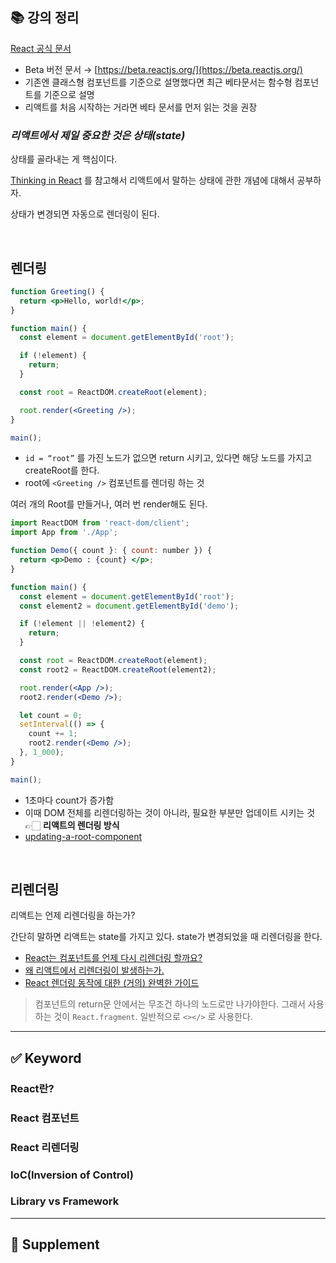 ## 📚 강의 정리

[React 공식 문서](https://ko.reactjs.org/)

- Beta 버전 문서 → [https://beta.reactjs.org/](https://beta.reactjs.org/)
- 기존엔 클래스형 컴포넌트를 기준으로 설명했다면 최근 베타문서는 함수형 컴포넌트를 기준으로 설명
- 리액트를 처음 시작하는 거라면 베타 문서를 먼저 읽는 것을 권장

### _리액트에서 제일 중요한 것은 상태(state)_

상태를 골라내는 게 핵심이다.

[Thinking in React](https://beta.reactjs.org/learn/thinking-in-react) 를 참고해서 리액트에서 말하는 상태에 관한 개념에 대해서 공부하자.

상태가 변경되면 자동으로 렌더링이 된다.

 <br>

## 렌더링

```jsx
function Greeting() {
  return <p>Hello, world!</p>;
}

function main() {
  const element = document.getElementById('root');

  if (!element) {
    return;
  }

  const root = ReactDOM.createRoot(element);

  root.render(<Greeting />);
}

main();
```

- `id = “root”` 를 가진 노드가 없으면 return 시키고, 있다면 해당 노드를 가지고 createRoot를 한다.
- root에 `<Greeting />` 컴포넌트를 렌더링 하는 것

여러 개의 Root를 만들거나, 여러 번 render해도 된다.

```jsx
import ReactDOM from 'react-dom/client';
import App from './App';

function Demo({ count }: { count: number }) {
  return <p>Demo : {count} </p>;
}

function main() {
  const element = document.getElementById('root');
  const element2 = document.getElementById('demo');

  if (!element || !element2) {
    return;
  }

  const root = ReactDOM.createRoot(element);
  const root2 = ReactDOM.createRoot(element2);

  root.render(<App />);
  root2.render(<Demo />);

  let count = 0;
  setInterval(() => {
    count += 1;
    root2.render(<Demo />);
  }, 1_000);
}

main();
```

- 1초마다 count가 증가함
- 이때 DOM 전체를 리렌더링하는 것이 아니라, 필요한 부분만 업데이트 시키는 것 👉🏻 **리액트의 렌더링 방식**
- [updating-a-root-component](https://beta.reactjs.org/reference/react-dom/client/createRoot#updating-a-root-component)

<br>

## 리렌더링

리액트는 언제 리렌더링을 하는가?

간단히 말하면 리액트는 state를 가지고 있다. state가 변경되었을 때 리렌더링을 한다.

- [React는 컴포넌트를 언제 다시 리렌더링 할까요?](https://velog.io/@surim014/react-rerender)
- [왜 리액트에서 리렌더링이 발생하는가.](https://medium.com/@yujso66/%EB%B2%88%EC%97%AD-%EC%99%9C-%EB%A6%AC%EC%95%A1%ED%8A%B8%EC%97%90%EC%84%9C-%EB%A6%AC%EB%A0%8C%EB%8D%94%EB%A7%81%EC%9D%B4-%EB%B0%9C%EC%83%9D%ED%95%98%EB%8A%94%EA%B0%80-74dd239b0063)
- [React 렌더링 동작에 대한 (거의) 완벽한 가이드](https://velog.io/@superlipbalm/blogged-answers-a-mostly-complete-guide-to-react-rendering-behavior)

> 컴포넌트의 return문 안에서는 무조건 하나의 노드로만 나가야한다. 그래서 사용하는 것이 `React.fragment`. 일반적으로 `<></>` 로 사용한다.

---

## ✅ Keyword

### React란?

### React 컴포넌트

### React 리렌더링

### IoC(Inversion of Control)

### Library vs Framework

---

## 🐋 Supplement
